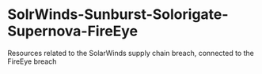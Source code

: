 # SolrWinds-Sunburst-Solorigate-Supernova-FireEye
Resources related to the SolarWinds supply chain breach, connected to the FireEye breach
